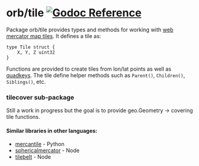 orb/tile [![Godoc Reference](https://godoc.org/github.com/paulmach/orb/tile?status.png)](https://godoc.org/github.com/paulmach/orb/tile)
========

Package orb/tile provides types and methods for working with
[web mercator map tiles](https://www.google.com/search?q=web+mercator+map+tiles).
It defines a tile as:

	type Tile struct {
		X, Y, Z uint32
	}

Functions are provided to create tiles from lon/lat points as well as
[quadkeys](https://msdn.microsoft.com/en-us/library/bb259689.aspx).
The tile define helper methods such as `Parent()`, `Children()`, `Siblings()`, etc.

### tilecover sub-package

Still a work in progress but the goal is to provide geo.Geometry -> covering tile functions.

#### Similar libraries in other languages:

* [mercantile](https://github.com/mapbox/mercantile) - Python
* [sphericalmercator](https://github.com/mapbox/sphericalmercator) - Node
* [tilebelt](https://github.com/mapbox/tilebelt) - Node
